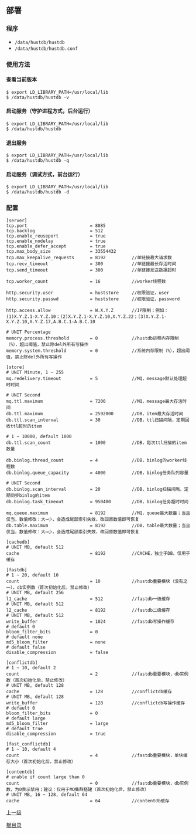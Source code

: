 部署
--

### 程序 ###

* `/data/hustdb/hustdb`
* `/data/hustdb/hustdb.conf`

### 使用方法 ###

#### 查看当前版本 ####

    $ export LD_LIBRARY_PATH=/usr/local/lib
    $ /data/hustdb/hustdb -v

#### 启动服务（守护进程方式，后台运行） ####

    $ export LD_LIBRARY_PATH=/usr/local/lib
    $ /data/hustdb/hustdb

#### 退出服务 ####

    $ export LD_LIBRARY_PATH=/usr/local/lib
    $ /data/hustdb/hustdb -q

#### 启动服务（调试方式，前台运行） ####

    $ export LD_LIBRARY_PATH=/usr/local/lib
    $ /data/hustdb/hustdb -d

### 配置 ###

    [server]
    tcp.port                        = 8085
    tcp.backlog                     = 512
    tcp.enable_reuseport            = true
    tcp.enable_nodelay              = true
    tcp.enable_defer_accept         = true
    tcp.max_body_size               = 33554432
    tcp.max_keepalive_requests      = 8192          //单链接最大请求数 
    tcp.recv_timeout                = 300           //单链接最长存活时间
    tcp.send_timeout                = 300           //单链接发送数据超时

    tcp.worker_count                = 16            //worker线程数

    http.security.user              = huststore     //权限验证，user
    http.security.passwd            = huststore     //权限验证，password

    http.access.allow               = W.X.Y.Z       //IP限制；例如：(1)X.Y.Z.1-X.Y.Z.10；(2)X.Y.Z.1-X.Y.Z.10,X.Y.Z.22；(3)X.Y.Z.1-X.Y.Z.10,X.Y.Z.17,A.B.C.1-A.B.C.10

	# UNIT Percentage
    memory.process.threshold        = 0             //hustdb进程内存限制（%），超出阈值，禁止除del外所有写操作
    memory.system.threshold         = 0             //系统内存限制（%），超出阈值，禁止除del外所有写操作

	[store]
	# UNIT Minute, 1 ~ 255
	mq.redelivery.timeout           = 5             //MQ，message默认处理超时时间

	# UNIT Second
	mq.ttl.maximum                  = 7200          //MQ，message最大存活时间
	db.ttl.maximum                  = 2592000       //DB，item最大存活时间
    db.ttl.scan_interval            = 30            //DB，ttl扫描间隔，定期回收ttl超时的item

	# 1 ~ 10000, default 1000
    db.ttl.scan_count               = 1000          //DB，每次ttl扫描的item数量

	db.binlog.thread_count          = 4             //DB，binlog的worker线程数
	db.binlog.queue_capacity        = 4000          //DB，binlog任务队列容量

	# UNIT Second
	db.binlog.scan_interval         = 20            //DB，binlog扫描间隔，定期同步binlog的item
	db.binlog.task_timeout          = 950400        //DB，binlog任务超时时间

	mq.queue.maximum                = 8192          //MQ，queue最大数量；当且仅当，数值修改：大→小，会造成尾部索引失效，改回原数值即可恢复
	db.table.maximum                = 8192          //DB，table最大数量；当且仅当，数值修改：大→小，会造成尾部索引失效，改回原数值即可恢复

    [cachedb]
    # UNIT MB, default 512
    cache                           = 8192          //CACHE，独立于DB，仅用于缓存

    [fastdb]
    # 1 ~ 20, default 10
    count                           = 10            //hustdb重要模块（没有之一），db实例数（首次初始化后，禁止修改）
    # UNIT MB, default 256
    l1_cache                        = 512           //fastdb一级缓存
    # UNIT MB, default 512
    l2_cache                        = 8192          //fastdb二级缓存
    # UNIT MB, default 512
    write_buffer                    = 1024          //fastdb写操作缓存
    # default 0
    bloom_filter_bits               = 0
    # default none
    md5_bloom_filter                = none
    # default false
    disable_compression             = false

    [conflictdb]
    # 1 ~ 10, default 2
    count                           = 2             //fastdb重要模块，db实例数（首次初始化后，禁止修改）
    # UNIT MB, default 128
    cache                           = 128           //conflictdb缓存
    # UNIT MB, default 128
    write_buffer                    = 128           //conflictdb写操作缓存
    # default 0
    bloom_filter_bits               = 0
    # default large
    md5_bloom_filter                = large
    # default true
    disable_compression             = true

    [fast_conflictdb]
    # 1 ~ 10, default 4
    count                           = 4             //fastdb重要模块，单块缓存大小（首次初始化后，禁止修改）

    [contentdb]
    # enable if count large than 0
    count                           = 0             //fastdb重要模块，db实例数，为0表示禁用；建议：仅用于MQ集群搭建（首次初始化后，禁止修改）
    # UNIT MB, 16 ~ 128, default 64
    cache                           = 64            //contentdb缓存

[上一级](../hustdb.md)

[根目录](../../index.md)